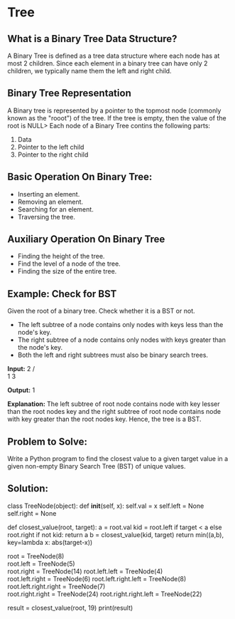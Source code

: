 # Tree

## What is a Binary Tree Data Structure?

A Binary Tree is defined as a tree data structure where each node has at most 2 children. Since each element
in a binary tree can have only 2 children, we typically name them the left and right child.

## Binary Tree Representation

A Binary tree is represented by a pointer to the topmost node (commonly known as the "rooot") of the tree. If
the tree is empty, then the value of the root is NULL> Each node of a Binary Tree contins the following parts:

1. Data
2. Pointer to the left child
3. Pointer to the right child

## Basic Operation On Binary Tree:

* Inserting an element.
* Removing an element.
* Searching for an element.
* Traversing the tree.

## Auxiliary Operation On Binary Tree

* Finding the height of the tree.
* Find the level of a node of the tree.
* Finding the size of the entire tree.

## Example: Check for BST

Given the root of a binary tree. Check whether it is a BST or not.

* The left subtree of a node contains only nodes with keys less than the node's key.
* The right subtree of a node contains only nodes with keys greater than the node's key.
* Both the left and right subtrees must also be binary search trees. 

**Input:**
   2
 /    \
1      3

**Output:** 1 

**Explanation:**
The left subtree of root node contains node
with key lesser than the root nodes key and 
the right subtree of root node contains node 
with key greater than the root nodes key.
Hence, the tree is a BST.

## Problem to Solve:

Write a Python program to find the closest value to a given target value in a given non-empty 
Binary Search Tree (BST) of unique values.

## Solution:

class TreeNode(object):
    def __init__(self, x):
        self.val = x
        self.left = None
        self.right = None

def closest_value(root, target):
    a = root.val
    kid = root.left if target < a else root.right
    if not kid:
        return a
    b = closest_value(kid, target)
    return min((a,b), key=lambda x: abs(target-x))

root = TreeNode(8)  
root.left = TreeNode(5)  
root.right = TreeNode(14) 
root.left.left = TreeNode(4)  
root.left.right = TreeNode(6) 
root.left.right.left = TreeNode(8)  
root.left.right.right = TreeNode(7)  
root.right.right = TreeNode(24) 
root.right.right.left = TreeNode(22)  
    
result = closest_value(root, 19)
print(result)
